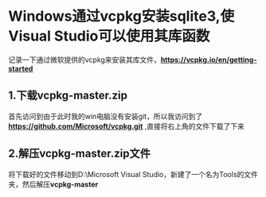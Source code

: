# Windows通过vcpkg安装sqlite3,使Visual Studio可以使用其库函数
记录一下通过微软提供的vcpkg来安装其库文件，**https://vcpkg.io/en/getting-started**
## 1.下载vcpkg-master.zip
首先访问到由于此时我的win电脑没有安装git，所以我访问到了**https://github.com/Microsoft/vcpkg.git** ,直接将右上角的文件下载了下来
## 2.解压vcpkg-master.zip文件
将下载好的文件移动到D:\Microsoft Visual Studio，新建了一个名为Tools的文件夹，然后解压**vcpkg-master**
